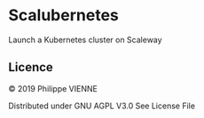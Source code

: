 # Scalubernetes

Launch a Kubernetes cluster on Scaleway

## Licence
&copy; 2019 Philippe VIENNE

Distributed under GNU AGPL V3.0 See License File
